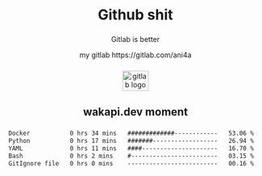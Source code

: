 <h1 align="center">Github shit</h1>

###

<p align="center">Gitlab is better</p>

<p align="center">my gitlab https://gitlab.com/ani4a</p>

###

<div align="center">
  <img src="https://cdn.jsdelivr.net/gh/devicons/devicon/icons/gitlab/gitlab-original.svg" height="40" width="52" alt="gitlab logo"  />
</div>

###

<h2 align="center">wakapi.dev moment</h2>

###

<!--START_SECTION:waka-->

```txt
Docker           0 hrs 34 mins   #############------------   53.06 %
Python           0 hrs 17 mins   #######------------------   26.94 %
YAML             0 hrs 11 mins   ####---------------------   16.70 %
Bash             0 hrs 2 mins    #------------------------   03.15 %
GitIgnore file   0 hrs 0 mins    -------------------------   00.16 %
```

<!--END_SECTION:waka-->

###
